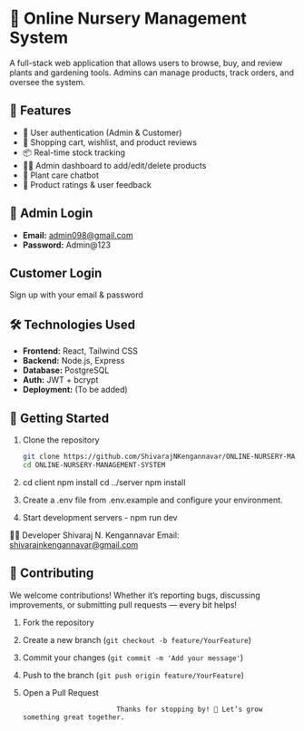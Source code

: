 # 🌿 Online Nursery Management System

A full-stack web application that allows users to browse, buy, and review plants and gardening tools. Admins can manage products, track orders, and oversee the system.

## 🧰 Features

- 👤 User authentication (Admin & Customer)
- 🛒 Shopping cart, wishlist, and product reviews
- 📦 Real-time stock tracking
- 🧑‍💻 Admin dashboard to add/edit/delete products
- 💬 Plant care chatbot
- 🌟 Product ratings & user feedback

## 🔐 Admin Login

- **Email:** admin098@gmail.com  
- **Password:** Admin@123

## Customer Login

 Sign up with your email & password

## 🛠️ Technologies Used

- **Frontend:** React, Tailwind CSS
- **Backend:** Node.js, Express
- **Database:** PostgreSQL
- **Auth:** JWT + bcrypt
- **Deployment:** (To be added)

## 🚀 Getting Started

1. Clone the repository  
   ```bash
   git clone https://github.com/ShivarajNKengannavar/ONLINE-NURSERY-MANAGEMENT-SYSTEM.git
   cd ONLINE-NURSERY-MANAGEMENT-SYSTEM

2. cd client
   npm install
   cd ../server
   npm install

3. Create a .env file from .env.example and configure your environment.

4. Start development servers - npm run dev

👨‍💻 Developer
Shivaraj N. Kengannavar
Email: shivarajnkengannavar@gmail.com



## 🙌 **Contributing**

We welcome contributions! Whether it’s reporting bugs, discussing improvements, or submitting pull requests — every bit helps!

1. Fork the repository
2. Create a new branch (`git checkout -b feature/YourFeature`)
3. Commit your changes (`git commit -m 'Add your message'`)
4. Push to the branch (`git push origin feature/YourFeature`)
5. Open a Pull Request



                              Thanks for stopping by! 🌿 Let’s grow something great together.








